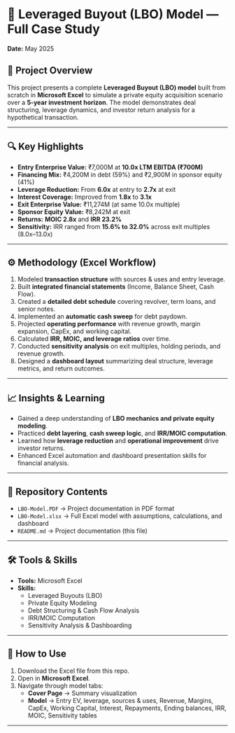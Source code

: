 # 💼 Leveraged Buyout (LBO) Model — Full Case Study  
**Date:** May 2025  

## 📝 Project Overview  
This project presents a complete **Leveraged Buyout (LBO) model** built from scratch in **Microsoft Excel** to simulate a private equity acquisition scenario over a **5-year investment horizon**. The model demonstrates deal structuring, leverage dynamics, and investor return analysis for a hypothetical transaction.  

---

## 🔍 Key Highlights  
- **Entry Enterprise Value:** ₹7,000M at **10.0x LTM EBITDA (₹700M)**  
- **Financing Mix:** ₹4,200M in debt (59%) and ₹2,900M in sponsor equity (41%)  
- **Leverage Reduction:** From **6.0x** at entry to **2.7x** at exit  
- **Interest Coverage:** Improved from **1.8x** to **3.1x**  
- **Exit Enterprise Value:** ₹11,274M (at same 10.0x multiple)  
- **Sponsor Equity Value:** ₹8,242M at exit  
- **Returns:** **MOIC 2.8x** and **IRR 23.2%**  
- **Sensitivity:** IRR ranged from **15.6% to 32.0%** across exit multiples (8.0x–13.0x)  

---

## ⚙️ Methodology (Excel Workflow)  
1. Modeled **transaction structure** with sources & uses and entry leverage.  
2. Built **integrated financial statements** (Income, Balance Sheet, Cash Flow).  
3. Created a **detailed debt schedule** covering revolver, term loans, and senior notes.  
4. Implemented an **automatic cash sweep** for debt paydown.  
5. Projected **operating performance** with revenue growth, margin expansion, CapEx, and working capital.  
6. Calculated **IRR, MOIC, and leverage ratios** over time.  
7. Conducted **sensitivity analysis** on exit multiples, holding periods, and revenue growth.  
8. Designed a **dashboard layout** summarizing deal structure, leverage metrics, and return outcomes.  

---

## 📈 Insights & Learning  
- Gained a deep understanding of **LBO mechanics and private equity modeling**.  
- Practiced **debt layering**, **cash sweep logic**, and **IRR/MOIC computation**.  
- Learned how **leverage reduction** and **operational improvement** drive investor returns.  
- Enhanced Excel automation and dashboard presentation skills for financial analysis.  

---

## 📂 Repository Contents  
- `LBO-Model.PDF` → Project documentation in PDF format
- `LBO-Model.xlsx` → Full Excel model with assumptions, calculations, and dashboard  
- `README.md` → Project documentation (this file)  

---

## 🛠 Tools & Skills  
- **Tools:** Microsoft Excel  
- **Skills:**  
  - Leveraged Buyouts (LBO)  
  - Private Equity Modeling  
  - Debt Structuring & Cash Flow Analysis  
  - IRR/MOIC Computation  
  - Sensitivity Analysis & Dashboarding  

---

## 🚀 How to Use  
1. Download the Excel file from this repo.  
2. Open in **Microsoft Excel**.  
3. Navigate through model tabs:     
   - **Cover Page** → Summary visualization
   - **Model** → Entry EV, leverage, sources & uses, Revenue, Margins, CapEx, Working Capital, Interest, Repayments, Ending balances, IRR, MOIC, Sensitivity tables

---
